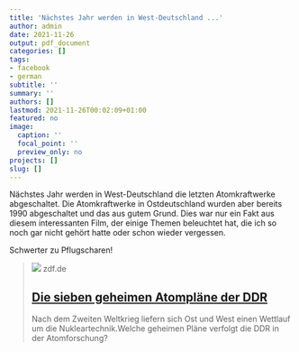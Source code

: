 ```yaml
---
title: 'Nächstes Jahr werden in West-Deutschland ...'
author: admin
date: 2021-11-26
output: pdf_document
categories: []
tags:
- facebook
- german
subtitle: ''
summary: ''
authors: []
lastmod: 2021-11-26T00:02:09+01:00
featured: no
image:
  caption: ''
  focal_point: ''
  preview_only: no
projects: []
slug: []
---
```

Nächstes Jahr werden in West-Deutschland die letzten Atomkraftwerke abgeschaltet. Die Atomkraftwerke in Ostdeutschland wurden aber bereits 1990 abgeschaltet und das aus gutem Grund. Dies war nur ein Fakt aus diesem  interessanten Film, der einige Themen beleuchtet hat, die ich so noch gar nicht gehört hatte oder schon wieder vergessen. 

Schwerter zu Pflugscharen!
> [![](https://www.zdf.de/assets/die-sieben-geheimen-atomplaene-der-ddr-100~1280x720?cb=1622792477313)](https://www.zdf.de/dokumentation/zdfinfo-doku/die-sieben-geheimen-atomplaene--der-ddr-100.html)
> zdf.de
> ## [Die sieben geheimen Atompläne der DDR](https://www.zdf.de/dokumentation/zdfinfo-doku/die-sieben-geheimen-atomplaene--der-ddr-100.html)
>
>Nach dem Zweiten Weltkrieg liefern sich Ost und West einen Wettlauf um die Nukleartechnik.Welche geheimen Pläne verfolgt die DDR in der Atomforschung?

